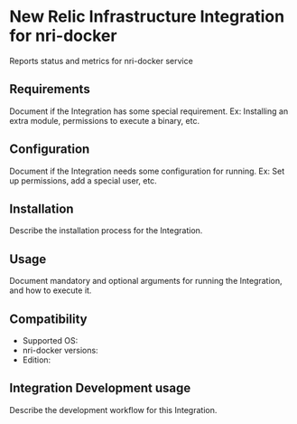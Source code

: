 # New Relic Infrastructure Integration for nri-docker

Reports status and metrics for nri-docker service

## Requirements

Document if the Integration has some special requirement. Ex: Installing an
extra module, permissions to execute a binary, etc.

## Configuration

Document if the Integration needs some configuration for running. Ex: Set
up permissions, add a special user, etc.

## Installation

Describe the installation process for the Integration.

## Usage

Document mandatory and optional arguments for running the Integration, and how to execute it.

## Compatibility

* Supported OS:
* nri-docker versions:
* Edition:

## Integration Development usage

Describe the development workflow for this Integration.
